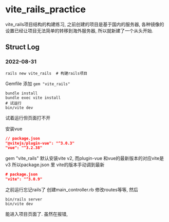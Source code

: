 # vite_rails_practice
vite_rails项目结构的构建练习, 之前创建的项目是基于国内的服务器, 各种镜像的设置已经让项目无法简单的转移到海外服务器, 所以就新建了一个从头开始.

## Struct Log
### 2022-08-31
```shell
rails new vite_rails  # 构建rails项目
```

Gemfile 添加 `gem "vite_rails"`
```shell
bundle install
bundle exec vite install
# 试运行
bin/vite dev 
```
试着运行但页面打不开

安装vue
```json
// package.json
"@vitejs/plugin-vue": "^3.0.3"
"vue": "^3.2.38"
```
gem "vite_rails" 默认安装vite v2, 而plugin-vue 和vue的最新版本的对应vite是v3
所以package.json 里 vite的版本手动调到最新
```json
# package.json
"vite": "^3.0.9"
```
之前运行忘记rails了
创建main_controller.rb 修改routes等等, 然后
```shell
bin/rails server
bin/vite dev
```
能进入项目页面了. 虽然在报错,
